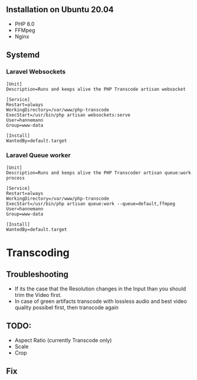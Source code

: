## Installation on Ubuntu 20.04
* PHP 8.0
* FFMpeg
* Nginx
## Systemd
### Laravel Websockets
```
[Unit]
Description=Runs and keeps alive the PHP Transcode artisan websocket

[Service]
Restart=always
WorkingDirectory=/var/www/php-transcode
ExecStart=/usr/bin/php artisan websockets:serve
User=hannemann
Group=www-data

[Install]
WantedBy=default.target
```
### Laravel Queue worker
```
[Unit]
Description=Runs and keeps alive the PHP Transcoder artisan queue:work process

[Service]
Restart=always
WorkingDirectory=/var/www/php-transcode
ExecStart=/usr/bin/php artisan queue:work --queue=default,ffmpeg
User=hannemann
Group=www-data

[Install]
WantedBy=default.target
```

# Transcoding
## Troubleshooting
* If its the case that the Resolution changes in the Input than you should trim the Video first.
* In case of green artifacts transcode with lossless audio and best video quality possibel first, then transcode again


## TODO:
* Aspect Ratio (currently Transcode only)
* Scale
* Crop

## Fix